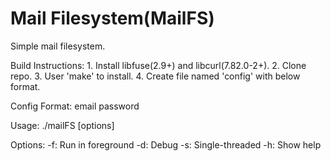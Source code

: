 Mail Filesystem(MailFS)
=======================================

Simple mail filesystem.

Build Instructions:
	1. Install libfuse(2.9+) and libcurl(7.82.0-2+).
	2. Clone repo.
	3. User 'make' to install.
	4. Create file named 'config' with below format.

Config Format:
	email
	password

Usage: ./mailFS [options] <mountpoint>

Options: 
	-f: Run in foreground
	-d: Debug
	-s: Single-threaded
	-h: Show help
